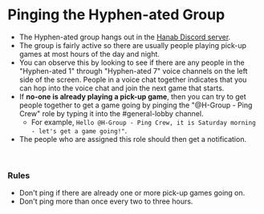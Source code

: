 # Pinging the Hyphen-ated Group

- The Hyphen-ated group hangs out in the [Hanab Discord server](https://discord.gg/FADvkJp).
- The group is fairly active so there are usually people playing pick-up games at most hours of the day and night.
- You can observe this by looking to see if there are any people in the "Hyphen-ated 1" through "Hyphen-ated 7" voice channels on the left side of the screen. People in a voice chat together indicates that you can hop into the voice chat and join the next game that starts.
- If **no-one is already playing a pick-up game**, then you can try to get people together to get a game going by pinging the "@H-Group - Ping Crew" role by typing it into the #general-lobby channel.
  - For example, `Hello @H-Group - Ping Crew, it is Saturday morning - let's get a game going!"`.
- The people who are assigned this role should then get a notification.

<br />

### Rules

- Don't ping if there are already one or more pick-up games going on.
- Don't ping more than once every two to three hours.
